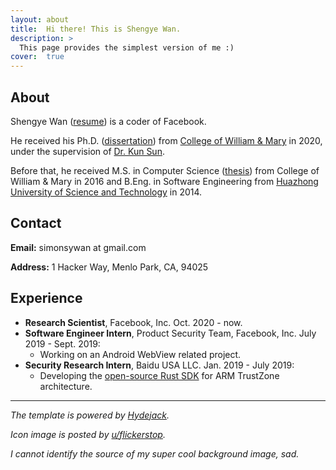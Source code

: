 ```yaml
---
layout: about
title:  Hi there! This is Shengye Wan.
description: >
  This page provides the simplest version of me :)
cover:  true
---
```


## About
Shengye Wan ([resume][resume]) is a coder of Facebook. 

He received his Ph.D. ([dissertation][dissertation]) from [College of William & Mary][wm] in 2020, under the supervision of [Dr. Kun Sun][professor]. 

Before that, he received M.S. in Computer Science ([thesis][thesis]) from College of William & Mary in 2016 and B.Eng. in Software Engineering from [Huazhong University of Science and Technology][hust] in 2014.

[resume]: ./assets/Resume_Shengye.pdf
[dissertation]: https://scholarworks.wm.edu/cgi/viewcontent.cgi?article=7077&context=etd
[thesis]: https://scholarworks.wm.edu/cgi/viewcontent.cgi?article=1039&context=etd
[professor]: http://csis.gmu.edu/ksun/
[wm]: http://www.wm.edu/
[hust]: http://english.hust.edu.cn/

## Contact
**Email:** simonsywan at gmail.com

**Address:** 1 Hacker Way, Menlo Park, CA, 94025

## Experience
* **Research Scientist**, Facebook, Inc. Oct. 2020 - now.
* **Software Engineer Intern**, Product Security Team, Facebook, Inc. July 2019 - Sept. 2019: 
  * Working on an Android WebView related project. 
* **Security Research Intern**, Baidu USA LLC. Jan. 2019 - July 2019: 
  * Developing the [open-source Rust SDK](https://github.com/mesalock-linux/rust-optee-trustzone-sdk) for ARM TrustZone architecture. 

---
*The template is powered by [Hydejack](https://hydejack.com/).*

*Icon image is posted by [u/flickerstop](https://www.reddit.com/r/pokemon/comments/2twnos/modern_background_images_of_user_requests_batch_2/).*

*I cannot identify the source of my super cool background image, sad.*

